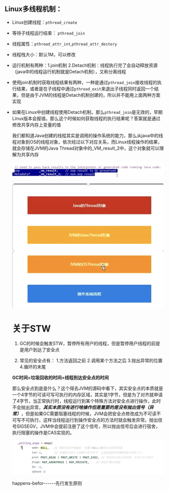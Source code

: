 ## Linux多线程机制：

- Linux创建线程：`pthread_create`  

- 等待子线程运行结束： `pthread_join`

- 线程属性：`pthread_attr_int`,`pthread_attr_destory`

- 线程栈大小：默认1M，可以修改

- 运行机制有两种：1.join机制   2.Detach机制：线程执行完了会自动释放资源（java中的线程运行机制就是Detach机制），又称分离线程

- 使用join机制时获取线程结果有两种，一种是通过`pthread_join`接收线程的执行结果，或者是在子线程中通过`pthread_exit`来退出子线程同时返回一个结果，但是由于JVM的线程是Detach机制创建的，所以并不能用上面两种方案实现

- 如果在Linux中创建线程使用Detach机制，那么`pthread_join`是无效的，早期Linux版本会报错。那么这个时候如何获取线程的执行结果呢？答案就是通过修改共享内存上变量的值

  

  我们都知道Java创建的线程其实是调用的操作系统的能力，那么从java中的线程对象到OS的线程对象，依次经过以下对应关系，而Linux线程操作的结果，就会存储在JVM的Java Thread对象中的_VM_result_2中，这个对象就可以理解为共享内存

  ![](https://raw.githubusercontent.com/aj-web/picturebed/master/202111271645498.png)

  

  

  ![线程对象](https://raw.githubusercontent.com/aj-web/picturebed/master/202111271641514.png)

  

  

  

  # 关于STW

  1. GC的时候会触发STW，暂停所有用户的线程，但是暂停用户线程的前提是用户到达了安全点

  2. 常见的安全点有： 1.方法返回之前  2.调用某个方法之后  3.抛出异常的位置  4.循环的末尾

  

  **GC时间=垃圾回收的时间+线程到达安全点的时间**

  

  那么安全点到底是什么？这个得去JVM的源码中看下，其实安全点的本质就是一个4字节的可读可写可执行的内存区域，其实是1字节，但是为了对齐就申请了4字节，当正常执行时，线程运行到某个特殊方法对安全点进行操作，此时不会抛出异常，***其实本质没有进行啥操作但是重要的是没有抛出信号（异常）***，但是如果GC需要阻塞线程的时候，JVM会把安全点修改成为不可读不可写不可执行，这样当线程运行到操作安全点的方法时就会触发异常。抛出信号SIGSEGV，JVM中会提前注册了这个信号，所以抛出信号后会进行宿舍，执行阻塞的操作是CAS实现的。

  ![](https://raw.githubusercontent.com/aj-web/picturebed/master/202111271724397.png)

  

  

  

  

  happens-befor------先行发生原则

  

  

  

  

  